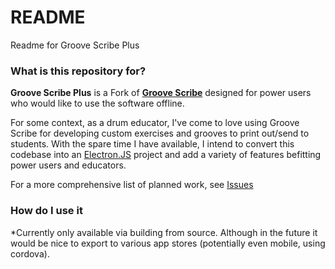 # README

Readme for Groove Scribe Plus

### What is this repository for?

**Groove Scribe Plus** is a Fork of [**Groove Scribe**](https://github.com/montulli/GrooveScribe) designed for power users who would like to use the software offline.

For some context, as a drum educator, I've come to love using Groove Scribe for developing custom exercises and grooves to print out/send to students. With the spare time I have available, I intend to convert this codebase into an [Electron.JS](https://www.electronjs.org) project and add a variety of features befitting power users and educators.

For a more comprehensive list of planned work, see [Issues](https://github.com/jamie-on-drums/GrooveScribe-Plus/issues)

### How do I use it

\*Currently only available via building from source. Although in the future it would be nice to export to various app stores (potentially even mobile, using cordova).
